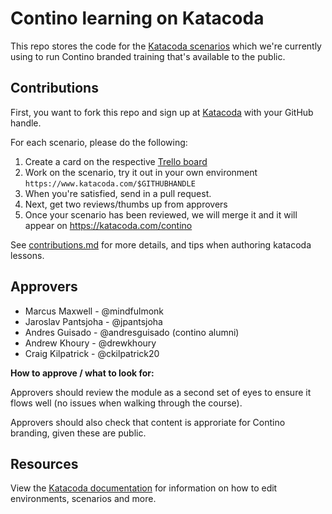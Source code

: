 # Contino learning on Katacoda 

This repo stores the code for the [Katacoda scenarios](https://katacoda.com/contino/) which we're currently using to run Contino branded training that's available to the public.

## Contributions

First, you want to fork this repo and sign up at [Katacoda](https://katacoda.com/login) with your GitHub handle.

For each scenario, please do the following:

1. Create a card on the respective [Trello board](https://trello.com/b/7SvNAROB/kubernetes-training)
1. Work on the scenario, try it out in your own environment `https://www.katacoda.com/$GITHUBHANDLE`
1. When you're satisfied, send in a pull request.
1. Next, get two reviews/thumbs up from approvers
1. Once your scenario has been reviewed, we will merge it and it will appear on https://katacoda.com/contino

See [contributions.md](contributions.md) for more details, and tips when authoring katacoda lessons.

## Approvers

- Marcus Maxwell - @mindfulmonk
- Jaroslav Pantsjoha - @jpantsjoha
- Andres Guisado - @andresguisado (contino alumni) 
- Andrew Khoury - @drewkhoury
- Craig Kilpatrick - @ckilpatrick20

**How to approve / what to look for:**

Approvers should review the module as a second set of eyes to ensure it flows well (no issues when walking through the course).

Approvers should also check that content is approriate for Contino branding, given these are public.

## Resources

View the [Katacoda documentation](https://www.katacoda.com/docs) for information on how to edit environments, scenarios and more.
